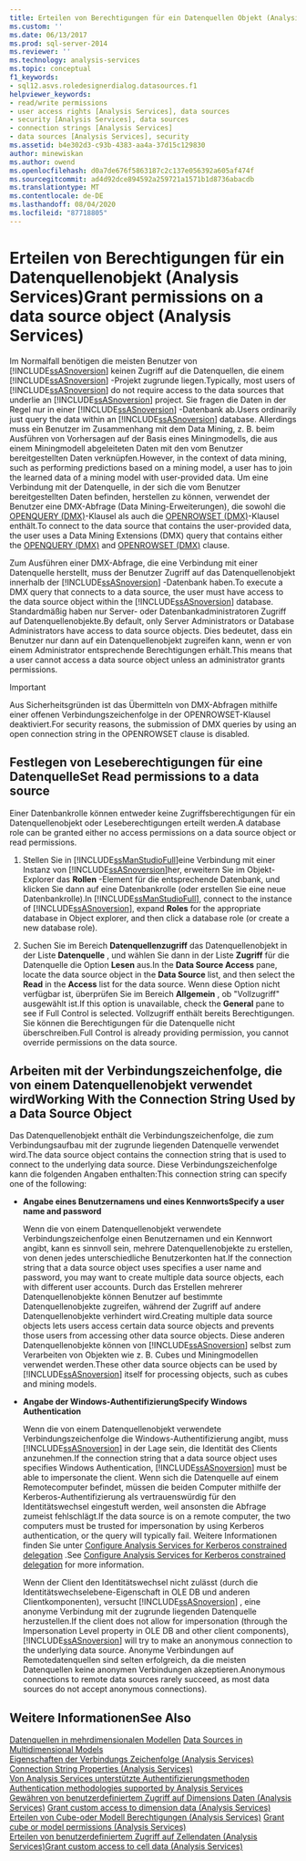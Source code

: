 ```yaml
---
title: Erteilen von Berechtigungen für ein Datenquellen Objekt (Analysis Services) | Microsoft-Dokumentation
ms.custom: ''
ms.date: 06/13/2017
ms.prod: sql-server-2014
ms.reviewer: ''
ms.technology: analysis-services
ms.topic: conceptual
f1_keywords:
- sql12.asvs.roledesignerdialog.datasources.f1
helpviewer_keywords:
- read/write permissions
- user access rights [Analysis Services], data sources
- security [Analysis Services], data sources
- connection strings [Analysis Services]
- data sources [Analysis Services], security
ms.assetid: b4e302d3-c93b-4383-aa4a-37d15c129830
author: minewiskan
ms.author: owend
ms.openlocfilehash: d0a7de676f5863187c2c137e056392a605af474f
ms.sourcegitcommit: ad4d92dce894592a259721a1571b1d8736abacdb
ms.translationtype: MT
ms.contentlocale: de-DE
ms.lasthandoff: 08/04/2020
ms.locfileid: "87718805"
---
```

# <a name="grant-permissions-on-a-data-source-object-analysis-services"></a><span data-ttu-id="45778-102">Erteilen von Berechtigungen für ein Datenquellenobjekt (Analysis Services)</span><span class="sxs-lookup"><span data-stu-id="45778-102">Grant permissions on a data source object (Analysis Services)</span></span>
  <span data-ttu-id="45778-103">Im Normalfall benötigen die meisten Benutzer von [!INCLUDE[ssASnoversion](../../includes/ssasnoversion-md.md)] keinen Zugriff auf die Datenquellen, die einem [!INCLUDE[ssASnoversion](../../includes/ssasnoversion-md.md)] -Projekt zugrunde liegen.</span><span class="sxs-lookup"><span data-stu-id="45778-103">Typically, most users of [!INCLUDE[ssASnoversion](../../includes/ssasnoversion-md.md)] do not require access to the data sources that underlie an [!INCLUDE[ssASnoversion](../../includes/ssasnoversion-md.md)] project.</span></span> <span data-ttu-id="45778-104">Sie fragen die Daten in der Regel nur in einer [!INCLUDE[ssASnoversion](../../includes/ssasnoversion-md.md)] -Datenbank ab.</span><span class="sxs-lookup"><span data-stu-id="45778-104">Users ordinarily just query the data within an [!INCLUDE[ssASnoversion](../../includes/ssasnoversion-md.md)] database.</span></span> <span data-ttu-id="45778-105">Allerdings muss ein Benutzer im Zusammenhang mit dem Data Mining, z. B. beim Ausführen von Vorhersagen auf der Basis eines Miningmodells, die aus einem Miningmodell abgeleiteten Daten mit den vom Benutzer bereitgestellten Daten verknüpfen.</span><span class="sxs-lookup"><span data-stu-id="45778-105">However, in the context of data mining, such as performing predictions based on a mining model, a user has to join the learned data of a mining model with user-provided data.</span></span> <span data-ttu-id="45778-106">Um eine Verbindung mit der Datenquelle, in der sich die vom Benutzer bereitgestellten Daten befinden, herstellen zu können, verwendet der Benutzer eine DMX-Abfrage (Data Mining-Erweiterungen), die sowohl die [OPENQUERY &#40;DMX&#41;](/sql/dmx/source-data-query-openquery)-Klausel als auch die [OPENROWSET &#40;DMX&#41;](/sql/dmx/source-data-query-openrowset)-Klausel enthält.</span><span class="sxs-lookup"><span data-stu-id="45778-106">To connect to the data source that contains the user-provided data, the user uses a Data Mining Extensions (DMX) query that contains either the [OPENQUERY &#40;DMX&#41;](/sql/dmx/source-data-query-openquery) and [OPENROWSET &#40;DMX&#41;](/sql/dmx/source-data-query-openrowset) clause.</span></span>  
  
 <span data-ttu-id="45778-107">Zum Ausführen einer DMX-Abfrage, die eine Verbindung mit einer Datenquelle herstellt, muss der Benutzer Zugriff auf das Datenquellenobjekt innerhalb der [!INCLUDE[ssASnoversion](../../includes/ssasnoversion-md.md)] -Datenbank haben.</span><span class="sxs-lookup"><span data-stu-id="45778-107">To execute a DMX query that connects to a data source, the user must have access to the data source object within the [!INCLUDE[ssASnoversion](../../includes/ssasnoversion-md.md)] database.</span></span> <span data-ttu-id="45778-108">Standardmäßig haben nur Server- oder Datenbankadministratoren Zugriff auf Datenquellenobjekte.</span><span class="sxs-lookup"><span data-stu-id="45778-108">By default, only Server Administrators or Database Administrators have access to data source objects.</span></span> <span data-ttu-id="45778-109">Dies bedeutet, dass ein Benutzer nur dann auf ein Datenquellenobjekt zugreifen kann, wenn er von einem Administrator entsprechende Berechtigungen erhält.</span><span class="sxs-lookup"><span data-stu-id="45778-109">This means that a user cannot access a data source object unless an administrator grants permissions.</span></span>  
  
> [!IMPORTANT]  
>  <span data-ttu-id="45778-110">Aus Sicherheitsgründen ist das Übermitteln von DMX-Abfragen mithilfe einer offenen Verbindungszeichenfolge in der OPENROWSET-Klausel deaktiviert.</span><span class="sxs-lookup"><span data-stu-id="45778-110">For security reasons, the submission of DMX queries by using an open connection string in the OPENROWSET clause is disabled.</span></span>  
  
## <a name="set-read-permissions-to-a-data-source"></a><span data-ttu-id="45778-111">Festlegen von Leseberechtigungen für eine Datenquelle</span><span class="sxs-lookup"><span data-stu-id="45778-111">Set Read permissions to a data source</span></span>  
 <span data-ttu-id="45778-112">Einer Datenbankrolle können entweder keine Zugriffsberechtigungen für ein Datenquellenobjekt oder Leseberechtigungen erteilt werden.</span><span class="sxs-lookup"><span data-stu-id="45778-112">A database role can be granted either no access permissions on a data source object or read permissions.</span></span>  
  
1.  <span data-ttu-id="45778-113">Stellen Sie in [!INCLUDE[ssManStudioFull](../../includes/ssmanstudiofull-md.md)]eine Verbindung mit einer Instanz von [!INCLUDE[ssASnoversion](../../includes/ssasnoversion-md.md)]her, erweitern Sie im Objekt-Explorer das **Rollen** -Element für die entsprechende Datenbank, und klicken Sie dann auf eine Datenbankrolle (oder erstellen Sie eine neue Datenbankrolle).</span><span class="sxs-lookup"><span data-stu-id="45778-113">In [!INCLUDE[ssManStudioFull](../../includes/ssmanstudiofull-md.md)], connect to the instance of [!INCLUDE[ssASnoversion](../../includes/ssasnoversion-md.md)], expand **Roles** for the appropriate database in Object explorer, and then click a database role (or create a new database role).</span></span>  
  
2.  <span data-ttu-id="45778-114">Suchen Sie im Bereich **Datenquellenzugriff** das Datenquellenobjekt in der Liste **Datenquelle** , und wählen Sie dann in der Liste **Zugriff** für die Datenquelle die Option **Lesen** aus.</span><span class="sxs-lookup"><span data-stu-id="45778-114">In the **Data Source Access** pane, locate the data source object in the **Data Source** list, and then select the **Read** in the **Access** list for the data source.</span></span> <span data-ttu-id="45778-115">Wenn diese Option nicht verfügbar ist, überprüfen Sie im Bereich **Allgemein** , ob "Vollzugriff" ausgewählt ist.</span><span class="sxs-lookup"><span data-stu-id="45778-115">If this option is unavailable, check the **General** pane to see if Full Control is selected.</span></span> <span data-ttu-id="45778-116">Vollzugriff enthält bereits Berechtigungen. Sie können die Berechtigungen für die Datenquelle nicht überschreiben.</span><span class="sxs-lookup"><span data-stu-id="45778-116">Full Control is already providing permission, you cannot override permissions on the data source.</span></span>  
  
## <a name="working-with-the-connection-string-used-by-a-data-source-object"></a><span data-ttu-id="45778-117">Arbeiten mit der Verbindungszeichenfolge, die von einem Datenquellenobjekt verwendet wird</span><span class="sxs-lookup"><span data-stu-id="45778-117">Working With the Connection String Used by a Data Source Object</span></span>  
 <span data-ttu-id="45778-118">Das Datenquellenobjekt enthält die Verbindungszeichenfolge, die zum Verbindungsaufbau mit der zugrunde liegenden Datenquelle verwendet wird.</span><span class="sxs-lookup"><span data-stu-id="45778-118">The data source object contains the connection string that is used to connect to the underlying data source.</span></span> <span data-ttu-id="45778-119">Diese Verbindungszeichenfolge kann die folgenden Angaben enthalten:</span><span class="sxs-lookup"><span data-stu-id="45778-119">This connection string can specify one of the following:</span></span>  
  
-   <span data-ttu-id="45778-120">**Angabe eines Benutzernamens und eines Kennworts**</span><span class="sxs-lookup"><span data-stu-id="45778-120">**Specify a user name and password**</span></span>  
  
     <span data-ttu-id="45778-121">Wenn die von einem Datenquellenobjekt verwendete Verbindungszeichenfolge einen Benutzernamen und ein Kennwort angibt, kann es sinnvoll sein, mehrere Datenquellenobjekte zu erstellen, von denen jedes unterschiedliche Benutzerkonten hat.</span><span class="sxs-lookup"><span data-stu-id="45778-121">If the connection string that a data source object uses specifies a user name and password, you may want to create multiple data source objects, each with different user accounts.</span></span> <span data-ttu-id="45778-122">Durch das Erstellen mehrerer Datenquellenobjekte können Benutzer auf bestimmte Datenquellenobjekte zugreifen, während der Zugriff auf andere Datenquellenobjekte verhindert wird.</span><span class="sxs-lookup"><span data-stu-id="45778-122">Creating multiple data source objects lets users access certain data source objects and prevents those users from accessing other data source objects.</span></span> <span data-ttu-id="45778-123">Diese anderen Datenquellenobjekte können von [!INCLUDE[ssASnoversion](../../includes/ssasnoversion-md.md)] selbst zum Verarbeiten von Objekten wie z. B. Cubes und Miningmodellen verwendet werden.</span><span class="sxs-lookup"><span data-stu-id="45778-123">These other data source objects can be used by [!INCLUDE[ssASnoversion](../../includes/ssasnoversion-md.md)] itself for processing objects, such as cubes and mining models.</span></span>  
  
-   <span data-ttu-id="45778-124">**Angabe der Windows-Authentifizierung**</span><span class="sxs-lookup"><span data-stu-id="45778-124">**Specify Windows Authentication**</span></span>  
  
     <span data-ttu-id="45778-125">Wenn die von einem Datenquellenobjekt verwendete Verbindungszeichenfolge die Windows-Authentifizierung angibt, muss [!INCLUDE[ssASnoversion](../../includes/ssasnoversion-md.md)] in der Lage sein, die Identität des Clients anzunehmen.</span><span class="sxs-lookup"><span data-stu-id="45778-125">If the connection string that a data source object uses specifies Windows Authentication, [!INCLUDE[ssASnoversion](../../includes/ssasnoversion-md.md)] must be able to impersonate the client.</span></span> <span data-ttu-id="45778-126">Wenn sich die Datenquelle auf einem Remotecomputer befindet, müssen die beiden Computer mithilfe der Kerberos-Authentifizierung als vertrauenswürdig für den Identitätswechsel eingestuft werden, weil ansonsten die Abfrage zumeist fehlschlägt.</span><span class="sxs-lookup"><span data-stu-id="45778-126">If the data source is on a remote computer, the two computers must be trusted for impersonation by using Kerberos authentication, or the query will typically fail.</span></span> <span data-ttu-id="45778-127">Weitere Informationen finden Sie unter [Configure Analysis Services for Kerberos constrained delegation](../instances/configure-analysis-services-for-kerberos-constrained-delegation.md) .</span><span class="sxs-lookup"><span data-stu-id="45778-127">See [Configure Analysis Services for Kerberos constrained delegation](../instances/configure-analysis-services-for-kerberos-constrained-delegation.md) for more information.</span></span>  
  
     <span data-ttu-id="45778-128">Wenn der Client den Identitätswechsel nicht zulässt (durch die Identitätswechselebene-Eigenschaft in OLE DB und anderen Clientkomponenten), versucht [!INCLUDE[ssASnoversion](../../includes/ssasnoversion-md.md)] , eine anonyme Verbindung mit der zugrunde liegenden Datenquelle herzustellen.</span><span class="sxs-lookup"><span data-stu-id="45778-128">If the client does not allow for impersonation (through the Impersonation Level property in OLE DB and other client components), [!INCLUDE[ssASnoversion](../../includes/ssasnoversion-md.md)] will try to make an anonymous connection to the underlying data source.</span></span> <span data-ttu-id="45778-129">Anonyme Verbindungen auf Remotedatenquellen sind selten erfolgreich, da die meisten Datenquellen keine anonymen Verbindungen akzeptieren.</span><span class="sxs-lookup"><span data-stu-id="45778-129">Anonymous connections to remote data sources rarely succeed, as most data sources do not accept anonymous connections).</span></span>  
  
## <a name="see-also"></a><span data-ttu-id="45778-130">Weitere Informationen</span><span class="sxs-lookup"><span data-stu-id="45778-130">See Also</span></span>  
 <span data-ttu-id="45778-131">[Datenquellen in mehrdimensionalen Modellen](data-sources-in-multidimensional-models.md) </span><span class="sxs-lookup"><span data-stu-id="45778-131">[Data Sources in Multidimensional Models](data-sources-in-multidimensional-models.md) </span></span>  
 <span data-ttu-id="45778-132">[Eigenschaften der Verbindungs Zeichenfolge &#40;Analysis Services&#41;](../instances/connection-string-properties-analysis-services.md) </span><span class="sxs-lookup"><span data-stu-id="45778-132">[Connection String Properties &#40;Analysis Services&#41;](../instances/connection-string-properties-analysis-services.md) </span></span>  
 <span data-ttu-id="45778-133">[Von Analysis Services unterstützte Authentifizierungsmethoden](../instances/authentication-methodologies-supported-by-analysis-services.md) </span><span class="sxs-lookup"><span data-stu-id="45778-133">[Authentication methodologies supported by Analysis Services](../instances/authentication-methodologies-supported-by-analysis-services.md) </span></span>  
 <span data-ttu-id="45778-134">[Gewähren von benutzerdefiniertem Zugriff auf Dimensions Daten &#40;Analysis Services&#41;](grant-custom-access-to-dimension-data-analysis-services.md) </span><span class="sxs-lookup"><span data-stu-id="45778-134">[Grant custom access to dimension data &#40;Analysis Services&#41;](grant-custom-access-to-dimension-data-analysis-services.md) </span></span>  
 <span data-ttu-id="45778-135">[Erteilen von Cube-oder Modell Berechtigungen &#40;Analysis Services&#41;](grant-cube-or-model-permissions-analysis-services.md) </span><span class="sxs-lookup"><span data-stu-id="45778-135">[Grant cube or model permissions &#40;Analysis Services&#41;](grant-cube-or-model-permissions-analysis-services.md) </span></span>  
 [<span data-ttu-id="45778-136">Erteilen von benutzerdefiniertem Zugriff auf Zellendaten &#40;Analysis Services&#41;</span><span class="sxs-lookup"><span data-stu-id="45778-136">Grant custom access to cell data &#40;Analysis Services&#41;</span></span>](grant-custom-access-to-cell-data-analysis-services.md)  
  
  
